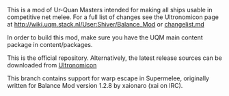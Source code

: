 This is a mod of Ur-Quan Masters intended for making all ships usable in competitive net melee. For a full list of changes see the Ultronomicon page at http://wiki.uqm.stack.nl/User:Shiver/Balance_Mod or [changelist.md](https://github.com/uqm-arena/balance-mod/blob/master/changelist.md)

In order to build this mod, make sure you have the UQM main content package in content/packages.

This is the official repository. Alternatively, the latest release sources can be downloaded from [Ultronomicon](http://wiki.uqm.stack.nl/User:Shiver/Balance_Mod/Installation)

This branch contains support for warp escape in Supermelee, originally written for Balance Mod version 1.2.8 by xaionaro (xai on IRC).
